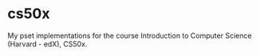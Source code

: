 # cs50x
My pset implementations for the course Introduction to Computer Science (Harvard - edX), CS50x.

